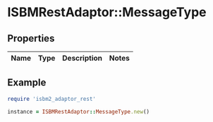# ISBMRestAdaptor::MessageType

## Properties

| Name | Type | Description | Notes |
| ---- | ---- | ----------- | ----- |

## Example

```ruby
require 'isbm2_adaptor_rest'

instance = ISBMRestAdaptor::MessageType.new()
```

